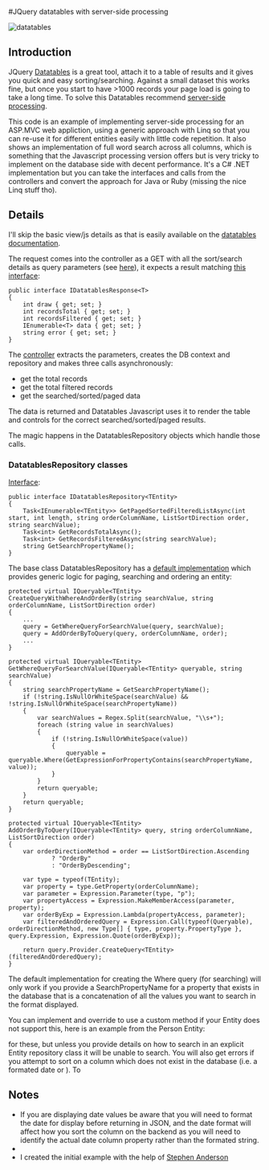 ﻿#JQuery datatables with server-side processing

![datatables](https://raw.githubusercontent.com/stevenalexander/ServerSideDataTables/master/datatables-server-side.png)

## Introduction

JQuery [Datatables](https://datatables.net) is a great tool, attach it to a table of results and it gives you quick and 
easy sorting/searching. Against a small dataset this works fine, but once you start to have >1000 records your page load 
is going to take a long time. To solve this Datatables recommend [server-side processing](https://datatables.net/manual/server-side).

This code is an example of implementing server-side processing for an ASP.MVC web appliction, using a generic approach with
Linq so that you can re-use it for different entities easily with little code repetition. It also shows an implementation of 
full word search across all columns, which is something that the Javascript processing version offers but is very tricky to 
implement on the database side with decent performance. It's a C# .NET implementation but you can take the interfaces and 
calls from the controllers and convert the approach for Java or Ruby (missing the nice Linq stuff tho).

## Details

I'll skip the basic view/js details as that is easily available on the [datatables documentation](https://datatables.net/examples/basic_init/zero_configuration.html).

The request comes into the controller as a GET with all the sort/search details as query parameters (see
[here](https://datatables.net/manual/server-side)), it expects a result matching [this interface](https://github.com/stevenalexander/ServerSideDataTables/blob/master/SkippyWeb/Datatables/Response/IDatatablesResponse.cs):

    public interface IDatatablesResponse<T>
    {
        int draw { get; set; }
        int recordsTotal { get; set; }
        int recordsFiltered { get; set; }
        IEnumerable<T> data { get; set; }
        string error { get; set; }
    }

The [controller](https://github.com/stevenalexander/ServerSideDataTables/blob/master/SkippyWeb/Controllers/HomeController.cs#L41) extracts the parameters, creates the DB context and repository and makes three calls asynchronously:
- get the total records
- get the total filtered records
- get the searched/sorted/paged data

The data is returned and Datatables Javascript uses it to render the table and controls for the correct searched/sorted/paged results.

The magic happens in the DatatablesRepository objects which handle those calls.

### DatatablesRepository classes

[Interface](https://github.com/stevenalexander/ServerSideDataTables/blob/master/SkippyWeb/Datatables/Repository/IDatatablesRepository.cs):

    public interface IDatatablesRepository<TEntity>
    {
        Task<IEnumerable<TEntity>> GetPagedSortedFilteredListAsync(int start, int length, string orderColumnName, ListSortDirection order, string searchValue);
        Task<int> GetRecordsTotalAsync();
        Task<int> GetRecordsFilteredAsync(string searchValue);
        string GetSearchPropertyName();
    }

The base class DatatablesRepository has a [default implementation](https://github.com/stevenalexander/ServerSideDataTables/blob/master/SkippyWeb/Datatables/Repository/DatatablesRepository.cs#L57) which provides generic logic for paging, searching and ordering an entity:

    protected virtual IQueryable<TEntity> CreateQueryWithWhereAndOrderBy(string searchValue, string orderColumnName, ListSortDirection order)
    {
        ...
        query = GetWhereQueryForSearchValue(query, searchValue);
        query = AddOrderByToQuery(query, orderColumnName, order);
        ...
    }

    protected virtual IQueryable<TEntity> GetWhereQueryForSearchValue(IQueryable<TEntity> queryable, string searchValue)
    {
        string searchPropertyName = GetSearchPropertyName();
        if (!string.IsNullOrWhiteSpace(searchValue) && !string.IsNullOrWhiteSpace(searchPropertyName))
        {
            var searchValues = Regex.Split(searchValue, "\\s+");
            foreach (string value in searchValues)
            {
                if (!string.IsNullOrWhiteSpace(value))
                {
                    queryable = queryable.Where(GetExpressionForPropertyContains(searchPropertyName, value));
                }
            }
            return queryable;
        }
        return queryable;
    }

    protected virtual IQueryable<TEntity> AddOrderByToQuery(IQueryable<TEntity> query, string orderColumnName, ListSortDirection order)
    {
        var orderDirectionMethod = order == ListSortDirection.Ascending
                ? "OrderBy"
                : "OrderByDescending";

        var type = typeof(TEntity);
        var property = type.GetProperty(orderColumnName);
        var parameter = Expression.Parameter(type, "p");
        var propertyAccess = Expression.MakeMemberAccess(parameter, property);
        var orderByExp = Expression.Lambda(propertyAccess, parameter);
        var filteredAndOrderedQuery = Expression.Call(typeof(Queryable), orderDirectionMethod, new Type[] { type, property.PropertyType }, query.Expression, Expression.Quote(orderByExp));

        return query.Provider.CreateQuery<TEntity>(filteredAndOrderedQuery);
    }

The default implementation for creating the Where query (for searching) will only work if you provide a SearchPropertyName for a property that exists in the database that is a concatenation of all the values you want to search in the format displayed.

You can implement and override to use a custom method if your Entity does not support this, here is an example from the Person Entity:




for these, but unless you provide details on how to search in an explicit Entity repository class it will be unable to search. You will also get errors if you attempt to sort on a column which does not exist in the database (i.e. a formated date or ). To 

## Notes

- If you are displaying date values be aware that you will need to format the date for display before returning in JSON, and the date format will affect how you sort the column on the backend as you will need to identify the actual date column property rather than the formated string.
- 
- I created the initial example with the help of [Stephen Anderson](https://github.com/teedor/ServerSideDataTables)


